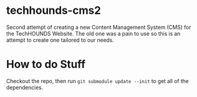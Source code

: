 # techhounds-cms2
Second attempt of creating a new Content Management System (CMS) for the TechHOUNDS Website. The old one was a pain to use so this is an attempt to create one tailored to our needs.
# How to do Stuff
Checkout the repo, then run `git submodule update --init` to get all of the dependencies.
